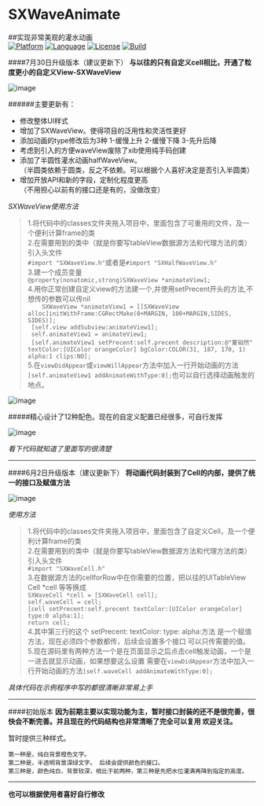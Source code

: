 # SXWaveAnimate
##实现非常美观的灌水动画
<br />
[![Platform](http://img.shields.io/badge/platform-ios-blue.svg?style=flat
)](https://developer.apple.com/iphone/index.action)
[![Language](http://img.shields.io/badge/language-OC-brightgreen.svg?style=flat
)](https://en.wikipedia.org/wiki/Objective-C)
[![License](http://img.shields.io/badge/license-MIT-lightgrey.svg?style=flat
)](http://mit-license.org)
[![Build](https://img.shields.io/teamcity/codebetter/bt428.svg)](http://www.cnblogs.com/dsxniubility/)

####7月30日升级版本（建议更新下）
**与以往的只有自定义cell相比，开通了粒度更小的自定义View-SXWaveView**

![image](https://github.com/dsxNiubility/SXWaveAnimate/raw/master/screenshots/waveAnimate0.gif)

######主要更新有：
* 修改整体UI样式
* 增加了SXWaveView。使得项目的泛用性和灵活性更好
* 添加动画的type修改后为3种 1-缓慢上升 2-缓慢下降 3-先升后降 
* 考虑到引入的方便waveView废除了xib使用纯手码创建
* 添加了半圆性灌水动画halfWaveView。
<br />（半圆类依赖于圆类，反之不依赖。可以根据个人喜好决定是否引入半圆类）
* 增加开放API和新的字段，定制化程度更高
<br />（不用担心以前有的接口还是有的，没做改变）

_SXWaveView使用方法_
>1.将代码中的classes文件夹拖入项目中，里面包含了可重用的文件，及一个便利计算frame的类<br />
2.在需要用到的类中（就是你要写tableView数据源方法和代理方法的类）引入头文件<br />`#import "SXWaveView.h"`或者是`#import "SXHalfWaveView.h"`<br />
3.建一个成员变量<br />
`@property(nonatomic,strong)SXWaveView *animateView1; `<br />
4.用你正常创建自定义view的方法建一个,并使用setPrecent开头的方法,不想传的参数可以传nil<br />
`    SXWaveView *animateView1 = [[SXWaveView alloc]initWithFrame:CGRectMake(0+MARGIN, 100+MARGIN,SIDES, SIDES)];`<br />`
    [self.view addSubview:animateView1];`<br />`
    self.animateView1 = animateView1;`<br />`
    [self.animateView1 setPrecent:self.precent description:@"董铂然" textColor:[UIColor orangeColor] bgColor:COLOR(31, 187, 170, 1) alpha:1 clips:NO];`<br />
5.在`viewDidAppear`或`viewWillAppear`方法中加入一行开始动画的方法`[self.animateView1 addAnimateWithType:0];`也可以自行选择动画触发的地点。

![image](https://github.com/dsxNiubility/SXWaveAnimate/raw/master/screenshots/0001.png)

#####精心设计了12种配色。现在的自定义配置已经很多，可自行发挥

![image](https://github.com/dsxNiubility/SXWaveAnimate/raw/master/screenshots/0002.png)

_看下代码就知道了里面写的很清楚_

---
####6月2日升级版本（建议更新下）
**将动画代码封装到了Cell的内部，提供了统一的接口及赋值方法**

![image](https://github.com/dsxNiubility/SXWaveAnimate/raw/master/screenshots/waveAnimate.gif)

_使用方法_
>1.将代码中的classes文件夹拖入项目中，里面包含了自定义Cell，及一个便利计算frame的类<br />
2.在需要用到的类中（就是你要写tableView数据源方法和代理方法的类）引入头文件<br />`#import "SXWaveCell.h"`<br />
3.在数据源方法的cellforRow中在你需要的位置，把以往的UITableView
Cell *cell 等等换成<br />
`SXWaveCell *cell = [SXWaveCell cell];`<br />
`self.waveCell = cell;`<br />
`[cell setPrecent:self.precent textColor:[UIColor orangeColor] type:0 alpha:1];  `<br />
`return cell;`<br />
4.其中第三行的这个 setPrecent: textColor: type: alpha:方法 是一个赋值方法，现在必须四个参数都传，后续会设置多个接口 可以只传需要的值。<br />
5.现在源码里有两种方法一个是在页面显示之后点击cell触发动画，一个是一进去就显示动画，如果想要这么设置 需要在`viewDidAppear`方法中加入一行开始动画的方法`[self.waveCell addAnimateWithType:0];`

_具体代码在示例程序中写的都很清晰非常易上手_


---
####初始版本
**因为前期主要以实现功能为主，暂时接口封装的还不是很完善，很快会不断完善。并且现在的代码结构也非常清晰了完全可以复用 欢迎关注。**

暂时提供三种样式。

```
第一种是，纯白背景橙色文字。
第二种是，半透明背景深绿文字。 后续会提供颜色的接口。
第三种是，颜色纯白，背景较深，相比于前两种，第三种是先把水位灌满再降到指定的高度。
```

---
**也可以根据使用者喜好自行修改**